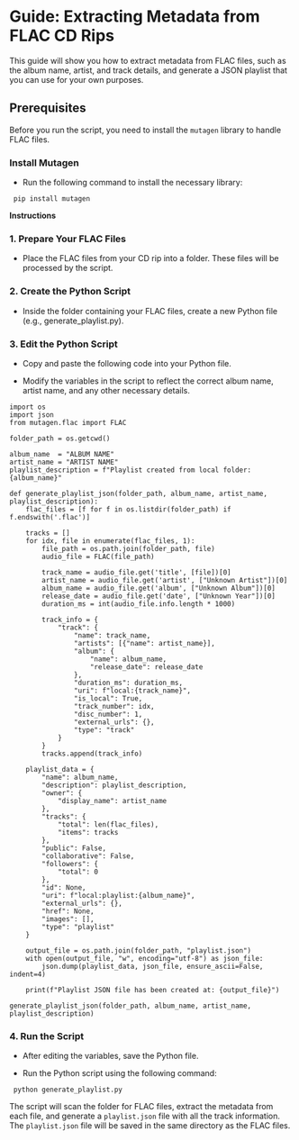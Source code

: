 # Guide: Extracting Metadata from FLAC CD Rips

This guide will show you how to extract metadata from FLAC files, such as the album name, artist, and track details, and generate a JSON playlist that you can use for your own purposes.

## Prerequisites

Before you run the script, you need to install the `mutagen` library to handle FLAC files.

### Install Mutagen

-   Run the following command to install the necessary library:

   ```
    pip install mutagen
   ```

**Instructions**
### 1. Prepare Your FLAC Files

  -   Place the FLAC files from your CD rip into a folder. These files will be processed by the script.

### 2. Create the Python Script

  -   Inside the folder containing your FLAC files, create a new Python file (e.g., generate_playlist.py).

### 3. Edit the Python Script

 -   Copy and paste the following code into your Python file.

 -   Modify the variables in the script to reflect the correct album name, artist name, and any other necessary   details.

```
import os
import json
from mutagen.flac import FLAC

folder_path = os.getcwd()

album_name  = "ALBUM NAME"
artist_name = "ARTIST NAME"
playlist_description = f"Playlist created from local folder: {album_name}"

def generate_playlist_json(folder_path, album_name, artist_name, playlist_description):
    flac_files = [f for f in os.listdir(folder_path) if f.endswith('.flac')]

    tracks = []
    for idx, file in enumerate(flac_files, 1):
        file_path = os.path.join(folder_path, file)
        audio_file = FLAC(file_path)

        track_name = audio_file.get('title', [file])[0]
        artist_name = audio_file.get('artist', ["Unknown Artist"])[0]
        album_name = audio_file.get('album', ["Unknown Album"])[0]
        release_date = audio_file.get('date', ["Unknown Year"])[0]
        duration_ms = int(audio_file.info.length * 1000)

        track_info = {
            "track": {
                "name": track_name,
                "artists": [{"name": artist_name}],
                "album": {
                    "name": album_name,
                    "release_date": release_date
                },
                "duration_ms": duration_ms,
                "uri": f"local:{track_name}",
                "is_local": True,
                "track_number": idx,
                "disc_number": 1,
                "external_urls": {},
                "type": "track"
            }
        }
        tracks.append(track_info)

    playlist_data = {
        "name": album_name,
        "description": playlist_description,
        "owner": {
            "display_name": artist_name
        },
        "tracks": {
            "total": len(flac_files),
            "items": tracks
        },
        "public": False,
        "collaborative": False,
        "followers": {
            "total": 0
        },
        "id": None,
        "uri": f"local:playlist:{album_name}",
        "external_urls": {},
        "href": None,
        "images": [],
        "type": "playlist"
    }

    output_file = os.path.join(folder_path, "playlist.json")
    with open(output_file, "w", encoding="utf-8") as json_file:
        json.dump(playlist_data, json_file, ensure_ascii=False, indent=4)

    print(f"Playlist JSON file has been created at: {output_file}")

generate_playlist_json(folder_path, album_name, artist_name, playlist_description)

```


### 4. Run the Script

-   After editing the variables, save the Python file.
    
-   Run the Python script using the following command:

   ```
    python generate_playlist.py
 ```

The script will scan the folder for FLAC files, extract the metadata from each file, and generate a `playlist.json` file with all the track information. The `playlist.json` file will be saved in the same directory as the FLAC files.






